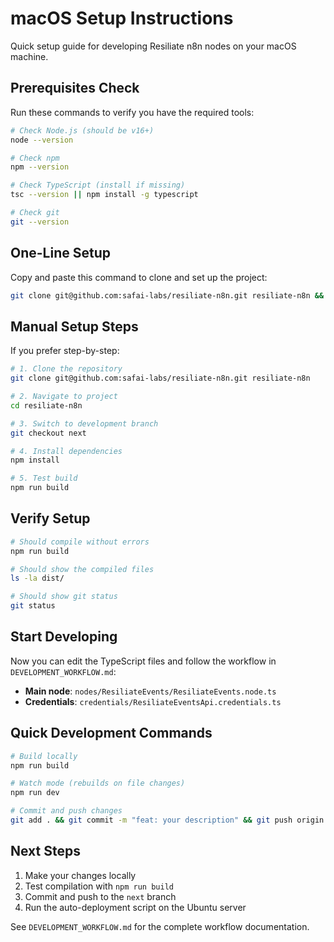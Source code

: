 # macOS Setup Instructions

Quick setup guide for developing Resiliate n8n nodes on your macOS machine.

## Prerequisites Check

Run these commands to verify you have the required tools:

```bash
# Check Node.js (should be v16+)
node --version

# Check npm
npm --version

# Check TypeScript (install if missing)
tsc --version || npm install -g typescript

# Check git
git --version
```

## One-Line Setup

Copy and paste this command to clone and set up the project:

```bash
git clone git@github.com:safai-labs/resiliate-n8n.git resiliate-n8n && cd resiliate-n8n && git checkout next && npm install && echo "✅ Setup complete! You can now start developing."
```

## Manual Setup Steps

If you prefer step-by-step:

```bash
# 1. Clone the repository
git clone git@github.com:safai-labs/resiliate-n8n.git resiliate-n8n

# 2. Navigate to project
cd resiliate-n8n

# 3. Switch to development branch
git checkout next

# 4. Install dependencies
npm install

# 5. Test build
npm run build
```

## Verify Setup

```bash
# Should compile without errors
npm run build

# Should show the compiled files
ls -la dist/

# Should show git status
git status
```

## Start Developing

Now you can edit the TypeScript files and follow the workflow in `DEVELOPMENT_WORKFLOW.md`:

- **Main node**: `nodes/ResiliateEvents/ResiliateEvents.node.ts`
- **Credentials**: `credentials/ResiliateEventsApi.credentials.ts`

## Quick Development Commands

```bash
# Build locally
npm run build

# Watch mode (rebuilds on file changes)
npm run dev

# Commit and push changes
git add . && git commit -m "feat: your description" && git push origin next
```

## Next Steps

1. Make your changes locally
2. Test compilation with `npm run build`
3. Commit and push to the `next` branch
4. Run the auto-deployment script on the Ubuntu server

See `DEVELOPMENT_WORKFLOW.md` for the complete workflow documentation.
